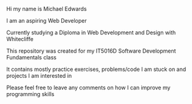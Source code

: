 Hi my name is Michael Edwards

I am an aspiring Web Developer

Currently studying a Diploma in Web Development and Design with Whitecliffe

This repository was created for my IT5016D Software Development Fundamentals class

It contains mostly practice exercises, problems/code I am stuck on and projects I am interested in

Please feel free to leave any comments on how I can improve my programming skills

